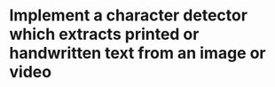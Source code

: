 # Implement a character detector which extracts printed or handwritten text from an  image or video
